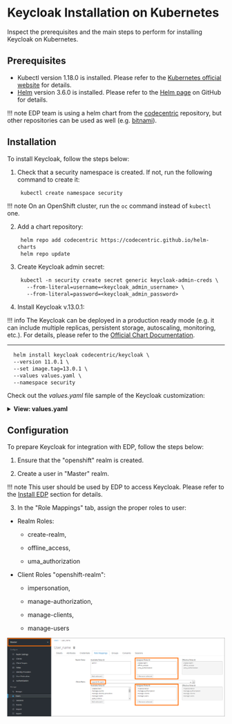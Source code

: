 # Keycloak Installation on Kubernetes

Inspect the prerequisites and the main steps to perform for installing Keycloak on Kubernetes.

## Prerequisites

* Kubectl version 1.18.0 is installed. Please refer to the [Kubernetes official website](https://v1-18.docs.kubernetes.io/docs/setup/release/notes/) for details.
* [Helm](https://helm.sh) version 3.6.0 is installed. Please refer to the [Helm page](https://github.com/helm/helm/releases/tag/v3.6.0) on GitHub for details.

!!! note
    EDP team is using a helm chart from the [codecentric](https://github.com/codecentric/helm-charts/tree/master/charts/keycloak)
    repository, but other repositories can be used as well (e.g. [bitnami](https://github.com/bitnami/charts/tree/master/bitnami/keycloak/)).

## Installation

To install Keycloak, follow the steps below:

1. Check that a security namespace is created. If not, run the following command to create it:

        kubectl create namespace security

  !!! note
      On an OpenShift cluster, run the `oc` command instead of `kubectl` one.

2. Add a chart repository:

        helm repo add codecentric https://codecentric.github.io/helm-charts
        helm repo update

3. Create Keycloak admin secret:

        kubectl -n security create secret generic keycloak-admin-creds \
          --from-literal=username=<keycloak_admin_username> \
          --from-literal=password=<keycloak_admin_password>

4. Install Keycloak v.13.0.1:

  !!! info
      The Keycloak can be deployed in a production ready mode (e.g. it can include multiple replicas, persistent storage, autoscaling, monitoring, etc.).
      For details, please refer to the [Official Chart Documentation](https://github.com/codecentric/helm-charts/tree/master/charts/keycloak).

  ---
      helm install keycloak codecentric/keycloak \
      --version 11.0.1 \
      --set image.tag=13.0.1 \
      --values values.yaml \
      --namespace security

  Check out the *values.yaml* file sample of the Keycloak customization:

<details>
<summary><b>View: values.yaml</b></summary>

```yaml
replicas: 1

# start: create OpenShift realm which is required by EDP
extraInitContainers: |
  - name: realm-provider
    image: busybox
    imagePullPolicy: IfNotPresent
    command:
      - sh
    args:
      - -c
      - |
        echo '{"realm": "openshift","enabled": true}' > /realm/openshift.json
    volumeMounts:
      - name: realm
        mountPath: /realm

extraVolumeMounts: |
  - name: realm
    mountPath: /realm

extraVolumes: |
  - name: realm
    emptyDir: {}

extraEnv: |
  - name: PROXY_ADDRESS_FORWARDING
    value: "true"
  - name: KEYCLOAK_USER
    valueFrom:
      secretKeyRef:
        name: keycloak-admin-creds
        key: username
  - name: KEYCLOAK_PASSWORD
    valueFrom:
      secretKeyRef:
        name: keycloak-admin-creds
        key: password
  - name: KEYCLOAK_IMPORT
    value: /realm/openshift.json

ingress:
  enabled: true
  annotations:
    kubernetes.io/ingress.class: nginx
    ingress.kubernetes.io/affinity: cookie
  rules:
    - host: keycloak.example.com
      paths:
        - /

resources:
  limits:
    memory: "2048Mi"
  requests:
    cpu: "50m"
    memory: "512Mi"

# Use PostgreSQL deployed in a container
persistence:
  deployPostgres: true
  dbVendor: postgres

postgresql:
  postgresqlUsername: username
  postgresqlPassword: passwords
  postgresqlDatabase: keycloak
  persistence:
    enabled: true
    size: "3Gi"
    storageClass: "gp2"
```

</details>

## Configuration

To prepare Keycloak for integration with EDP, follow the steps below:

1. Ensure that the "openshift" realm is created.

2. Create a user in "Master" realm.

  !!! note
      This user should be used by EDP to access Keycloak. Please refer to the [Install EDP](install-edp.md) section for details.

3. In the "Role Mappings" tab, assign the proper roles to user:

* Realm Roles:

  * create-realm,

  * offline_access,

  * uma_authorization

* Client Roles "openshift-realm":

  * impersonation,

  * manage-authorization,

  * manage-clients,

  * manage-users

![keycloak-roles](../assets/operator-guide/keycloak-roles.png "keycloak-roles")
